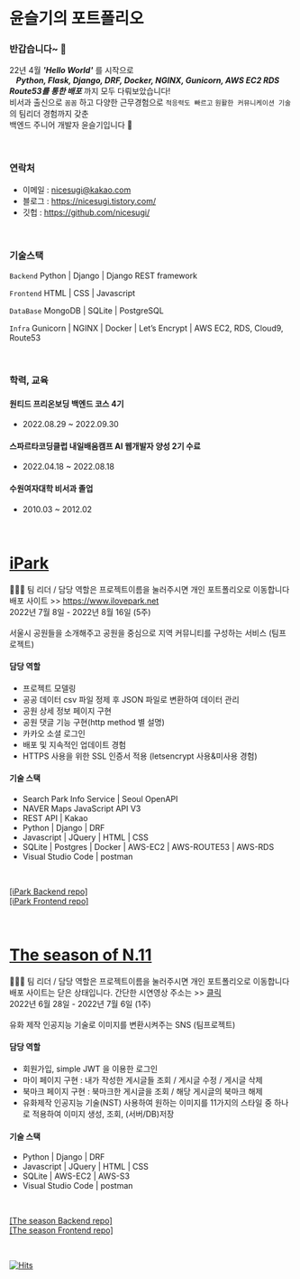 # 윤슬기의 포트폴리오

### 반갑습니다~ 👋

22년 4월 ***'Hello World'*** 를 시작으로<br>
&nbsp;&nbsp;    ***Python, Flask, Django, DRF, Docker, NGINX, Gunicorn, AWS EC2 RDS Route53를 통한 배포*** 까지 모두 다뤄보았습니다!  <br>
비서과 출신으로 `꼼꼼` 하고 다양한 근무경험으로 `적응력도 빠르고` `원활한 커뮤니케이션 기술`의 팀리더 경험까지 갖춘 <br>
백엔드 주니어 개발자 윤슬기입니다 🤗 <br>

<br>

### 연락처
- 이메일 : nicesugi@kakao.com
- 블로그 : https://nicesugi.tistory.com/
- 깃헙 : https://github.com/nicesugi/

<br>

### 기술스택

`Backend` Python | Django | Django REST framework

`Frontend` HTML | CSS | Javascript

`DataBase` MongoDB | SQLite | PostgreSQL

`Infra` Gunicorn | NGINX | Docker | Let’s Encrypt | AWS EC2, RDS, Cloud9, Route53

<br>

### 학력, 교육

#### 원티드 프리온보딩 백엔드 코스 4기 
- 2022.08.29 ~ 2022.09.30

#### 스파르타코딩클럽 내일배움캠프 AI 웹개발자 양성 2기 수료

- 2022.04.18 ~ 2022.08.18

#### 수원여자대학 비서과 졸업

- 2010.03 ~ 2012.02
        
<br>

# <a href="https://github.com/nicesugi/2JYK-iPark">iPark</a>
💁🏻‍♀️ 팀 리더 / 담당 역할은 프로젝트이름을 눌러주시면 개인 포트폴리오로 이동합니다 <br>
배포 사이트 >> https://www.ilovepark.net <br>
2022년 7월 8일 - 2022년 8월 16일 (5주)<br><br>
서울시 공원들을 소개해주고 공원을 중심으로 지역 커뮤니티를 구성하는 서비스 (팀프로젝트)<br>

#### 담당 역할
        
- 프로젝트 모델링
- 공공 데이터 csv 파일 정제 후 JSON 파일로 변환하여 데이터 관리
- 공원 상세 정보 페이지 구현
- 공원 댓글 기능 구현(http method 별 설명)
- 카카오 소셜 로그인
- 배포 및 지속적인 업데이트 경험
- HTTPS 사용을 위한 SSL 인증서 적용 (letsencrypt 사용&미사용 경험)

        
#### 기술 스택

- Search Park Info Service | Seoul OpenAPI
- NAVER Maps JavaScript API V3
- REST API | Kakao
- Python  |  Django  |  DRF
- Javascript  |  JQuery  |  HTML  |  CSS
- SQLite |  Postgres  |  Docker  |  AWS-EC2  |  AWS-ROUTE53 |  AWS-RDS
- Visual Studio Code  |  postman
<br>


<a href="https://github.com/2JYK/iPark_django_backend" target="_blank">[iPark Backend repo]</a>
<br>
<a href="https://github.com/2JYK/iPark_frontend" target="_blank">[iPark Frontend repo]</a>


<br>


# <a href="https://github.com/nicesugi/2JYK-The_season_of_N.11">The season of N.11</a>
💁🏻‍♀️ 팀 리더 / 담당 역할은 프로젝트이름을 눌러주시면 개인 포트폴리오로 이동합니다 <br>
배포 사이트는 닫은 상태입니다. 간단한 시연영상 주소는 >> [클릭](https://tv.kakao.com/v/430188053) <br>
2022년 6월 28일 - 2022년 7월 6일 (1주)<br><br>
유화 제작 인공지능 기술로 이미지를 변환시켜주는 SNS (팀프로젝트)<br>

#### 담당 역할

- 회원가입, simple JWT 을 이용한 로그인
- 마이 페이지 구현 : 내가 작성한 게시글들 조회 / 게시글 수정 / 게시글 삭제
- 북마크 페이지 구현 : 북마크한 게시글을 조회 / 해당 게시글의 북마크 해제
- 유화제작 인공지능 기술(NST) 사용하여 원하는 이미지를 11가지의 스타일 중 하나로 적용하여 이미지 생성, 조회, (서버/DB)저장


#### 기술 스택

- Python  |  Django  |  DRF
- Javascript  |  JQuery  |  HTML  |  CSS
- SQLite |  AWS-EC2  |  AWS-S3 
- Visual Studio Code  |  postman
<br>


<a href="https://github.com/2JYK/The-season-of-N.11_backend" target="_blank">[The season Backend repo]</a>
<br>
<a href="https://github.com/2JYK/The-season-of-N.11_frontend" target="_blank">[The season Frontend repo]</a>

<br>

[![Hits](https://hits.seeyoufarm.com/api/count/incr/badge.svg?url=https%3A%2F%2Fgithub.com%2Fnicesugi%2F&count_bg=%2368F000&title_bg=%23FF1CBD&icon=&icon_color=%23E7E7E7&title=%F0%9F%A7%B8+Views&edge_flat=true)](https://hits.seeyoufarm.com)
